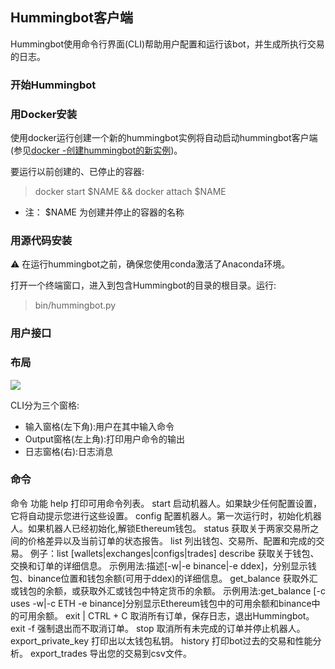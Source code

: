 ## Hummingbot客户端

Hummingbot使用命令行界面(CLI)帮助用户配置和运行该bot，并生成所执行交易的日志。

### 开始Hummingbot

### 用Docker安装

使用docker运行创建一个新的hummingbot实例将自动启动hummingbot客户端(参见[docker -创建hummingbot的新实例](https://docs.hummingbot.io/installation/docker#create-new-instance-of-hummingbot))。

要运行以前创建的、已停止的容器:

> docker start $NAME && docker attach $NAME

- 注： $NAME 为创建并停止的容器的名称

### 用源代码安装

⚠️
在运行hummingbot之前，确保您使用conda激活了Anaconda环境。

打开一个终端窗口，进入到包含Hummingbot的目录的根目录。运行:
> bin/hummingbot.py

### 用户接口
### 布局
![](https://docs.hummingbot.io/assets/img/hummingbot-cli.png)

CLI分为三个窗格:

- 输入窗格(左下角):用户在其中输入命令
- Output窗格(左上角):打印用户命令的输出
- 日志窗格(右):日志消息

### 命令

命令               功能
help              打印可用命令列表。
start             启动机器人。如果缺少任何配置设置，它将自动提示您进行这些设置。
config            配置机器人。第一次运行时，初始化机器人。如果机器人已经初始化,解锁Ethereum钱包。
status            获取关于两家交易所之间的价格差异以及当前订单的状态报告。
list              列出钱包、交易所、配置和完成的交易。
                    例子：list [wallets|exchanges|configs|trades]
describe          获取关于钱包、交换和订单的详细信息。
                  示例用法:描述[-w|-e binance|-e ddex]，分别显示钱包、binance位置和钱包余额(可用于ddex)的详细信息。
get_balance       获取外汇或钱包的余额，或获取外汇或钱包中特定货币的余额。
                    示例用法:get_balance [-c uses -w|-c ETH -e binance]分别显示Ethereum钱包中的可用余额和binance中的可用余额。
 exit | CTRL + C  取消所有订单，保存日志，退出Hummingbot。
 exit -f          强制退出而不取消订单。
 stop             取消所有未完成的订单并停止机器人。
 export_private_key  打印出以太钱包私钥。
 history          打印bot过去的交易和性能分析。
 export_trades    导出您的交易到csv文件。

